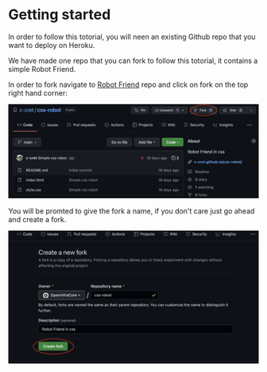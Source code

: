 # Getting started 
In order to follow this totorial, you will neen an existing Github repo that you want to deploy on Heroku.

We have made one repo that you can fork to follow this totorial, it contains a simple Robot Friend.

In order to fork navigate to [Robot Friend](https://github.com/c-cret/css-robot) repo and click on fork on the top right hand corner:

 ![Fork](assets/fork.png)

You will be promted to give the fork a name, if you don't care just go ahead and create a fork. 

 ![Create fork](assets/create_fork.png)
 
 
